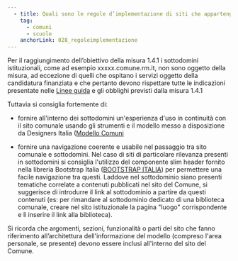 ```yaml
---
  - title: Quali sono le regole d’implementazione di siti che appartengono a un sottodominio del dominio istituzionale del Comune?
    tag:
      - comuni
      - scuole
    anchorLink: 028_regoleimplementazione
---
```


Per il raggiungimento dell’obiettivo della misura 1.4.1 i sottodomini istituzionali, come ad esempio xxxxx.comune.rm.it, non sono oggetto della misura, ad eccezione di quelli che ospitano i servizi oggetto della candidatura finanziata e che pertanto devono rispettare tutte le indicazioni presentate nelle [Linee guida](https://innovazione.gov.it/italia-digitale-2026/attuazione-misure-pnrr/) e gli obblighi previsti dalla misura 1.4.1 

 
Tuttavia si consiglia fortemente di:
- fornire all'interno dei sottodomini un'esperienza d'uso in continuità con il sito comunale usando gli strumenti e il modello messo a disposizione da Designers Italia ([Modello Comuni](https://designers.italia.it/modelli/comuni/)

- fornire una navigazione coerente e usabile nel passaggio tra sito comunale e sottodomini. Nel caso di siti di particolare rilevanza presenti in sottodomini si consiglia l'utilizzo del componente slim header fornito nella libreria Bootstrap Italia ([BOOTSTRAP ITALIA](https://italia.github.io/bootstrap-italia/docs/menu-di-navigazione/header/)) per permettere una facile navigazione tra questi. Laddove nel sottodominio siano presenti tematiche correlate a contenuti pubblicati nel sito del Comune, si suggerisce di introdurre il link al sottodominio a partire da questi contenuti (es: per rimandare al sottodominio dedicato di una biblioteca comunale, creare nel sito istituzionale la pagina "luogo" corrispondente e lì inserire il link alla biblioteca).

 
Si ricorda che argomenti, sezioni, funzionalità o parti del sito che fanno riferimento all’architettura dell'informazione del modello (compreso l'area personale, se presente) devono essere inclusi all'interno del sito del Comune.
